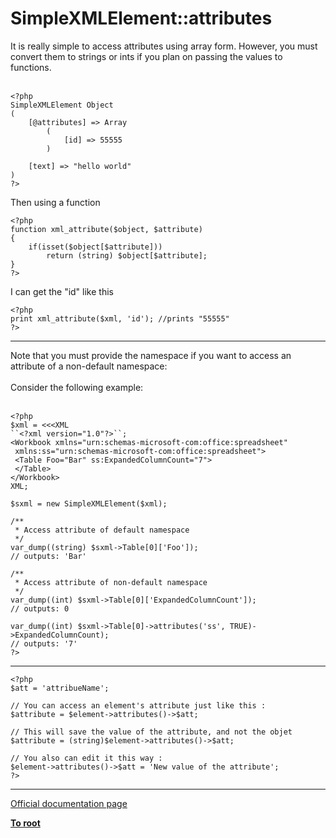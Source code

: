 # SimpleXMLElement::attributes



It is really simple to access attributes using array form. However, you must convert them to strings or ints if you plan on passing the values to functions.<br><br>

```
<?php
SimpleXMLElement Object
(
    [@attributes] => Array
        (
            [id] => 55555
        )

    [text] => "hello world"
)
?>
```


Then using a function



```
<?php
function xml_attribute($object, $attribute)
{
    if(isset($object[$attribute]))
        return (string) $object[$attribute];
}
?>
```


I can get the "id" like this



```
<?php
print xml_attribute($xml, 'id'); //prints "55555"
?>
```
  

---

Note that you must provide the namespace if you want to access an attribute of a non-default namespace:<br><br>Consider the following example:<br><br>

```
<?php
$xml = <<<XML
``<?xml version="1.0"?>``;
<Workbook xmlns="urn:schemas-microsoft-com:office:spreadsheet"
 xmlns:ss="urn:schemas-microsoft-com:office:spreadsheet">
 <Table Foo="Bar" ss:ExpandedColumnCount="7">
 </Table>
</Workbook>
XML;

$sxml = new SimpleXMLElement($xml);

/**
 * Access attribute of default namespace
 */
var_dump((string) $sxml->Table[0]['Foo']);
// outputs: 'Bar'

/**
 * Access attribute of non-default namespace
 */
var_dump((int) $sxml->Table[0]['ExpandedColumnCount']);
// outputs: 0

var_dump((int) $sxml->Table[0]->attributes('ss', TRUE)->ExpandedColumnCount);
// outputs: '7'
?>
```
  

---



```
<?php
$att = 'attribueName';

// You can access an element's attribute just like this :
$attribute = $element->attributes()->$att;

// This will save the value of the attribute, and not the objet
$attribute = (string)$element->attributes()->$att;

// You also can edit it this way :
$element->attributes()->$att = 'New value of the attribute';
?>
```
  

---

[Official documentation page](https://www.php.net/manual/en/simplexmlelement.attributes.php)

**[To root](/README.md)**
